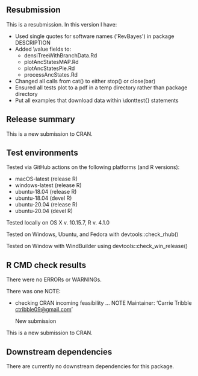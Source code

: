 ## Resubmission
This is a resubmission. In this version I have: 

* Used single quotes for software names ('RevBayes') in package DESCRIPTION
* Added \value fields to:
  * densiTreeWithBranchData.Rd
  * plotAncStatesMAP.Rd
  * plotAncStatesPie.Rd
  * processAncStates.Rd
* Changed all calls from cat() to either stop() or close(bar)
* Ensured all tests plot to a pdf in a temp directory rather than package directory
* Put all examples that download data within \donttest{} statements


## Release summary
This is a new submission to CRAN.

## Test environments
Tested via GitHub actions on the following platforms (and R versions):
* macOS-latest (release R)
* windows-latest (release R)
* ubuntu-18.04 (release R)
* ubuntu-18.04 (devel R)
* ubuntu-20.04 (release R)
* ubuntu-20.04 (devel R)

Tested locally on OS X v. 10.15.7, R v. 4.1.0

Tested on Windows, Ubuntu, and Fedora with devtools::check_rhub()

Tested on Window with WindBuilder using devtools::check_win_release()

## R CMD check results 
There were no ERRORs or WARNINGs. 

There was one NOTE:
* checking CRAN incoming feasibility ... NOTE
  Maintainer: ‘Carrie Tribble <ctribble09@gmail.com>’

  New submission

This is a new submission to CRAN.

## Downstream dependencies
There are currently no downstream dependencies for this package. 
